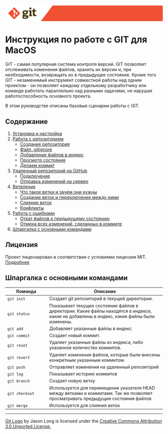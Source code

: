 ![git-logo.svg](./assets/git-logo.svg)

# Инструкция по работе с GIT для MacOS

GIT - самая популярная система контроля версий. GIT позволяет отслеживать изменения файлов, хранить их версии и, при необходимости, возвращать их в предыдущее состояние. Кроме того GIT - незаменимый инструмент совместной работы над одним проектом - он позволяет каждому отдельному разработчику или команде работать параллельно над разными задачами, не нарушая работоспособность основного проекта.

В этом руководстве описаны базовые сценарии работы с GIT.

## Содержание

1. [Установка и настройка](./installation.md)
2. [Работа с репозиторием](./repository.md)
   + [Создание репозитория](./repository.md#создание-репозитория)
   + [Файл .gitignore](./repository.md#файл-gitignore)
   + [Добавление файлов в индекс](./repository.md#добавление-файлов-в-индекс)
   + [Просмотр состояния](./repository.md#просмотр-состояния)
   + [Делаем коммит](./repository.md#делаем-коммит)
3. [Удаленный репозиторий на GitHub](./github.md)
   + [Подключение](./github.md#подключение)
   + [Отправка изменений на сервер](./github.md#отправка-изменений-на-сервер)
4. [Ветвление](./branching.md)
   + [Что такое ветки и зачем они нужны](./branching.md#что-такое-ветки-и-зачем-они-нужны)
   + [Создание веток и переключение между ними](./branching.md#создание-веток-и-переключение-между-ними)
   + [Слияние веток](./branching.md#слияние-веток)
   + [Конфликты](./branching.md#конфликты)
5. [Работа с ошибками](./troubleshooting.md)
   + [Откат файлов к предыдущему состоянию](./troubleshooting.md#откат-файлов-к-предыдущему-состоянию)
   + [Отмена всех изменений, сделанных в коммите](./troubleshooting.md#отмена-всех-изменений-сделанных-в-коммите)
6. [Шпаргалка с основными командами](#шпаргалка-с-основными-командами)

## Лицензия

Проект лицензирован в соответствии с условиями лицензии MIT. [Подробнее](./license.md)

## Шпаргалка с основными командами

|<div style="width:120px">Команда</div>|Описание|
|---|---|
|`git init`|Создает git репозиторий в текущей директории.|
|`git status`|Показывает текущее состояние файлов в директории. Какие файлы находятся в индексе, какие не добавлены в индекс, какие файлы были изменены.|
|`git add`|Добавляет указанные файлы в индекс.|
|`git commit`|Создает новый коммит.|
|`git reset`|Удаляет указанные файлы из индекса, либо указанное количество коммитов.|
|`git revert`|Удаляет изменения файлов, которые были внесены конкретным указанным коммитом.|
|`git push`|Отправляет изменения на удаленный репозиторий|
|`git log`|Показывает историю коммитов|
|`git branch`|Создает новую ветку|
|`git checkout`|Используется для перемещения указателя HEAD между ветками и коммитами. Так же позволяет просматривать предыдущие состояния файлов|
|`git merge`|Используется для слияния веток|




---
[Git Logo](https://git-scm.com/downloads/logos) by Jason Long is licensed under the [Creative Commons Attribution 3.0 Unported License.](https://creativecommons.org/licenses/by/3.0/)